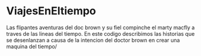 # ViajesEnEltiempo
Las flipantes aventuras del doc brown y su fiel compinche el marty macfly a traves de las lineas del tiempo.
En este codigo describimos las historias que se desenlanzan a causa de la intencion del doctor brown en crear una maquina del tiempo/
